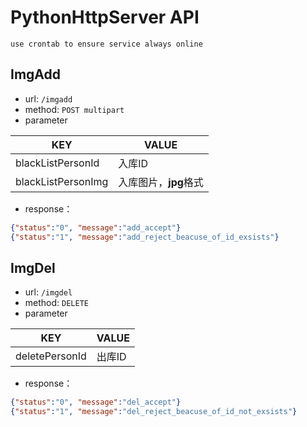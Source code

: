 # PythonHttpServer API

`use crontab to ensure service always online`

## ImgAdd

+ url: `/imgadd`
+ method: `POST multipart`
+ parameter

| KEY |VALUE |
| --- | --- |
| blackListPersonId | 入库ID |
| blackListPersonImg |  入库图片，**jpg**格式|

+ response：

```json
{"status":"0", "message":"add_accept"}
{"status":"1", "message":"add_reject_beacuse_of_id_exsists"}
```

## ImgDel
+ url: `/imgdel`
+ method: `DELETE`
+ parameter

| KEY |VALUE |
| --- | --- |
| deletePersonId | 出库ID |

+ response：

```json
{"status":"0", "message":"del_accept"}
{"status":"1", "message":"del_reject_beacuse_of_id_not_exsists"}
```
